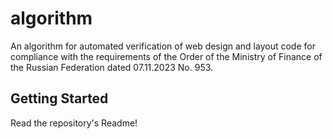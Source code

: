 # algorithm

An algorithm for automated verification of web design and layout code for compliance with the requirements of the Order of the Ministry of Finance of the Russian Federation dated 07.11.2023 No. 953.

## Getting Started

Read the repository's Readme!
